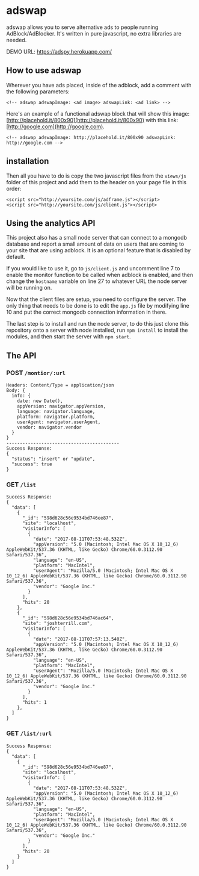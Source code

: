 # adswap

adswap allows you to serve alternative ads to people running AdBlock/AdBlocker. It's written in pure javascript, no extra libraries are needed.

DEMO URL: https://adspy.herokuapp.com/

## How to use adswap

Wherever you have ads placed, inside of the adblock, add a comment with the following parameters:

```
<!-- adswap adswapImage: <ad image> adswapLink: <ad link> -->
```

Here's an example of a functional adswap block that will show this image: [http://placehold.it/800x90](http://placehold.it/800x90) with this link: [http://google.com](http://google.com).

```
<!-- adswap adswapImage: http://placehold.it/800x90 adswapLink: http://google.com -->
```

## installation

Then all you have to do is copy the two javascript files from the `views/js` folder of this project and add them to the header on your page file in this order:
```
<script src="http://yoursite.com/js/adframe.js"></script>  
<script src="http://yoursite.com/js/client.js"></script>
```


## Using the analytics API
This project also has a small node server that can connect to a mongodb database and report a small amount of data on users that are coming to your site that are using adblock. It is an optional feature that is disabled by default.

If you would like to use it, go to `js/client.js` and uncomment line 7 to enable the monitor function to be called when adblock is enabled, and then change the `hostname` variable on line 27 to whatever URL the node server will be running on.

Now that the client files are setup, you need to configure the server. The only thing that needs to be done is to edit the `app.js` file by modifying line 10 and put the correct mongodb connection information in there.

The last step is to install and run the node server, to do this just clone this repository onto a server with node installed, run `npm install` to install the modules, and then start the server with `npm start`.

## The API

### POST `/montior/:url`
```
Headers: Content/Type = application/json
Body: {
  info: {
	date: new Date(),
	appVersion: navigator.appVersion,
	language: navigator.language,
	platform: navigator.platform,
	userAgent: navigator.userAgent,
	vendor: navigator.vendor
  }
}
------------------------------------------
Success Response:
{
  "status": "insert" or "update",
  "success": true
}
```

### GET `/list`
```
Success Response:
{
  "data": [
    {
      "_id": "598d628c56e9534bd746ee87",
      "site": "localhost",
      "visitorInfo": [
        {
          "date": "2017-08-11T07:53:48.532Z",
          "appVersion": "5.0 (Macintosh; Intel Mac OS X 10_12_6) AppleWebKit/537.36 (KHTML, like Gecko) Chrome/60.0.3112.90 Safari/537.36",
          "language": "en-US",
          "platform": "MacIntel",
          "userAgent": "Mozilla/5.0 (Macintosh; Intel Mac OS X 10_12_6) AppleWebKit/537.36 (KHTML, like Gecko) Chrome/60.0.3112.90 Safari/537.36",
          "vendor": "Google Inc."
        }
      ],
      "hits": 20
    },
    {
      "_id": "598d628c56e9534bd746ac64",
      "site": "joshterrill.com",
      "visitorInfo": [
        {
          "date": "2017-08-11T07:57:13.540Z",
          "appVersion": "5.0 (Macintosh; Intel Mac OS X 10_12_6) AppleWebKit/537.36 (KHTML, like Gecko) Chrome/60.0.3112.90 Safari/537.36",
          "language": "en-US",
          "platform": "MacIntel",
          "userAgent": "Mozilla/5.0 (Macintosh; Intel Mac OS X 10_12_6) AppleWebKit/537.36 (KHTML, like Gecko) Chrome/60.0.3112.90 Safari/537.36",
          "vendor": "Google Inc."
        }
      ],
      "hits": 1
    },
  ]
}
```

### GET `/list/:url`
```
Success Response:
{
  "data": [
    {
      "_id": "598d628c56e9534bd746ee87",
      "site": "localhost",
      "visitorInfo": [
        {
          "date": "2017-08-11T07:53:48.532Z",
          "appVersion": "5.0 (Macintosh; Intel Mac OS X 10_12_6) AppleWebKit/537.36 (KHTML, like Gecko) Chrome/60.0.3112.90 Safari/537.36",
          "language": "en-US",
          "platform": "MacIntel",
          "userAgent": "Mozilla/5.0 (Macintosh; Intel Mac OS X 10_12_6) AppleWebKit/537.36 (KHTML, like Gecko) Chrome/60.0.3112.90 Safari/537.36",
          "vendor": "Google Inc."
        }
      ],
      "hits": 20
    }
  ]
}
```
